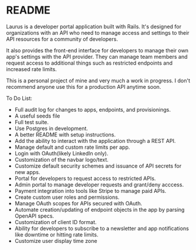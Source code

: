# README

Laurus is a developer portal application built with Rails. It's designed for organizations with an API who need to manage access and settings to their API resources for a community of developers. 

It also provides the front-end interface for developers to manage their own app's settings with the API provider. They can manage team members and request access to additional things such as restricted endpoints and increased rate limits.

This is a personal project of mine and very much a work in progress. I don't recommend anyone use this for a production API anytime soon.

To Do List:
* Full audit log for changes to apps, endpoints, and provisionings.
* A useful seeds file
* Full test suite.
* Use Postgres in development.
* A better README with setup instructions.
* Add the ability to interact with the application through a REST API.
* Manage default and custom rate limits per app.
* Login with OAuth(likely LinkedIn only). 
* Customization of the navbar logo/text.
* Customize default security schemes and issuance of API secrets for new apps.
* Portal for developers to request access to restricted APIs.
* Admin portal to manage developer requests and grant/deny acccess.
* Payment integration into tools like Stripe to manage paid APIs.
* Create custom user roles and permissions.
* Manage OAuth scopes for APIs secured with OAuth.
* Automate creation/updating of endpoint objects in the app by parsing OpenAPI specs.
* Customization of client ID format.
* Ability for developers to subscribe to a newsletter and app notifications like downtime or hitting rate limits.
* Customize user display time zone
